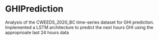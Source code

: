 # GHIPrediction
Analysis of the CWEEDS_2020_BC time-series dataset for GHI prediction. Implemented a LSTM architecture to predict the next hours GHI using the approprioate last 24 hours data
